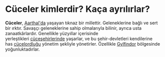 # Cüceler kimlerdir? Kaça ayrılırlar?
**Cüceler**, [Aarthal'da](https://aarthalopedia.miraheze.org/wiki/Aarthal "Aarthal") yaşayan tıknaz bir millettir. Geleneklerine bağlı ve sert bir ırktır. Savaşçı geleneklerine sahip olmalarıyla bilinir, ayrıca usta zanaatkârlardır. Genellikle yüzyıllar içerisinde yerleştikleri [cüceşehirlerinde](https://aarthalopedia.miraheze.org/w/index.php?title=C%C3%BCce%C5%9Fehri&action=edit&redlink=1 "Cüceşehri (sayfa mevcut değil)") yaşarlar, ve bu şehir-devletleri kendilerine has [cücelordluğu](https://aarthalopedia.miraheze.org/w/index.php?title=C%C3%BCcelordlu%C4%9Fu&action=edit&redlink=1 "Cücelordluğu (sayfa mevcut değil)") yönetim şekliyle yönetirler. Özellikle [Gylfindor](https://aarthalopedia.miraheze.org/wiki/Gylfindor "Gylfindor") bölgesinde yoğunluktadırlar.
